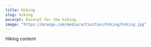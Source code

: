 ```yaml
---
title: Hiking
slug: hiking
excerpt: Excerpt for the hiking.
image: "https://mzango.com/media/activities/hiking/hiking.jpg"
---
```

Hiking content